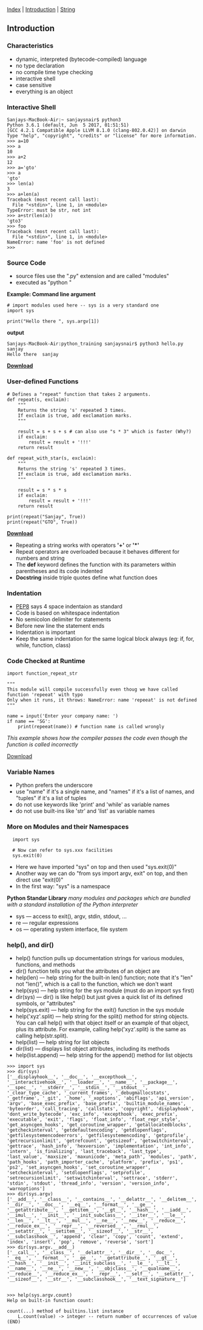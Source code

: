 [Index](/python-training)  |  [Introduction](/python-training/intro) |  [String](/python-training/string) 

## Introduction

### Characteristics
- dynamic, interpreted (bytecode-compiled) language
- no type declaration
- no compile time type checking
- interactive shell
- case sensitive
- everything is an object

### Interactive Shell
```
Sanjays-MacBook-Air:~ sanjaysnair$ python3
Python 3.6.1 (default, Jun  5 2017, 01:51:51) 
[GCC 4.2.1 Compatible Apple LLVM 8.1.0 (clang-802.0.42)] on darwin
Type "help", "copyright", "credits" or "license" for more information.
>>> a=10
>>> a
10
>>> a+2
12
>>> a='gto'
>>> a
'gto'
>>> len(a)
3
>>> a+len(a)
Traceback (most recent call last):
  File "<stdin>", line 1, in <module>
TypeError: must be str, not int
>>> a+str(len(a))
'gto3'
>>> foo
Traceback (most recent call last):
  File "<stdin>", line 1, in <module>
NameError: name 'foo' is not defined
>>>
```

### Source Code
- source files use the ".py" extension and are called "modules"
- executed as "python <filename>"

**Example: Command line argument**
```
# import modules used here -- sys is a very standard one
import sys

print("Hello there ", sys.argv[1])
```

**output**
```
Sanjays-MacBook-Air:python_training sanjaysnair$ python3 hello.py sanjay
Hello there  sanjay
```

**[Download](cmd_argv.py)**

### User-defined Functions
```
# Defines a "repeat" function that takes 2 arguments.
def repeat(s, exclaim):
    """
    Returns the string 's' repeated 3 times.
    If exclaim is true, add exclamation marks.
    """

    result = s + s + s # can also use "s * 3" which is faster (Why?)
    if exclaim:
        result = result + '!!!'
    return result

def repeat_with_star(s, exclaim):
    """
    Returns the string 's' repeated 3 times.
    If exclaim is true, add exclamation marks.
    """

    result = s * s * s 
    if exclaim:
        result = result + '!!!'
    return result

print(repeat("Sanjay", True))
print(repeat("GTO", True))
```

**[Download](function_repeat_str.py)**

- Repeating a string works with operators **'+'** or **'*'**
- Repeat operators are overloaded because it behaves different for numbers and string
- The **def** keyword defines the function with its parameters within parentheses and its code indented
- **Docstring** inside triple quotes define what function does


### Indentation
- [PEP8](https://www.python.org/dev/peps/pep-0008/#indentation) says 4 space indentaion as standard
- Code is based on whitespace indentation
- No semicolon delimiter for statements
- Before new line the statement ends
- Indentation is important
- Keep the same indentation for the same logical block always (eg: if, for, while, function, class)


### Code Checked at Runtime
```
import function_repeat_str

"""
This module will compile successfully even thoug we have called function 'repeeat' with typo
Only when it runs, it throws: NameError: name 'repeeat' is not defined
"""

name = input('Enter your company name: ')
if name == 'SG':
    print(repeeat(name)) # function name is called wrongly
```
_This example shows how the compiler passes the code even though the function is called incorrectly_

[Download](compile_success.py)


### Variable Names
- Python prefers the underscore
- use "name" if it's a single name, and "names" if it's a list of names, and "tuples" if it's a list of tuples
- do not use keywords like 'print' and 'while' as variable names
- do not use built-ins like 'str' and 'list' as variable names

### More on Modules and their Namespaces
```
  import sys

  # Now can refer to sys.xxx facilities
  sys.exit(0)
```

- Here we have imported "sys" on top and then used "sys.exit(0)"
- Another way we can do "from sys import argv, exit" on top, and then direct use "exit(0)"
- In the first way: "sys" is a namespace

**Python Standar Library**
_many modules and packages which are bundled with a standard installation of the Python interpreter_

- sys — access to exit(), argv, stdin, stdout, ...
- re — regular expressions
- os — operating system interface, file system

### help(), and dir()
- help() function pulls up documentation strings for various modules, functions, and methods
- dir() function tells you what the attributes of an object are
- help(len) — help string for the built-in len() function; note that it's "len" not "len()", which is a call to the function, which we don't want
- help(sys) — help string for the sys module (must do an import sys first)
- dir(sys) — dir() is like help() but just gives a quick list of its defined symbols, or "attributes"
- help(sys.exit) — help string for the exit() function in the sys module
- help('xyz'.split) — help string for the split() method for string objects. You can call help() with that object itself or an example of that object, plus its attribute. For example, calling help('xyz'.split) is the same as calling help(str.split).
- help(list) — help string for list objects
- dir(list) — displays list object attributes, including its methods
- help(list.append) — help string for the append() method for list objects

```
>>> import sys
>>> dir(sys)
['__displayhook__', '__doc__', '__excepthook__', '__interactivehook__', '__loader__', '__name__', '__package__', '__spec__', '__stderr__', '__stdin__', '__stdout__', '_clear_type_cache', '_current_frames', '_debugmallocstats', '_getframe', '_git', '_home', '_xoptions', 'abiflags', 'api_version', 'argv', 'base_exec_prefix', 'base_prefix', 'builtin_module_names', 'byteorder', 'call_tracing', 'callstats', 'copyright', 'displayhook', 'dont_write_bytecode', 'exc_info', 'excepthook', 'exec_prefix', 'executable', 'exit', 'flags', 'float_info', 'float_repr_style', 'get_asyncgen_hooks', 'get_coroutine_wrapper', 'getallocatedblocks', 'getcheckinterval', 'getdefaultencoding', 'getdlopenflags', 'getfilesystemencodeerrors', 'getfilesystemencoding', 'getprofile', 'getrecursionlimit', 'getrefcount', 'getsizeof', 'getswitchinterval', 'gettrace', 'hash_info', 'hexversion', 'implementation', 'int_info', 'intern', 'is_finalizing', 'last_traceback', 'last_type', 'last_value', 'maxsize', 'maxunicode', 'meta_path', 'modules', 'path', 'path_hooks', 'path_importer_cache', 'platform', 'prefix', 'ps1', 'ps2', 'set_asyncgen_hooks', 'set_coroutine_wrapper', 'setcheckinterval', 'setdlopenflags', 'setprofile', 'setrecursionlimit', 'setswitchinterval', 'settrace', 'stderr', 'stdin', 'stdout', 'thread_info', 'version', 'version_info', 'warnoptions']
>>> dir(sys.argv)
['__add__', '__class__', '__contains__', '__delattr__', '__delitem__', '__dir__', '__doc__', '__eq__', '__format__', '__ge__', '__getattribute__', '__getitem__', '__gt__', '__hash__', '__iadd__', '__imul__', '__init__', '__init_subclass__', '__iter__', '__le__', '__len__', '__lt__', '__mul__', '__ne__', '__new__', '__reduce__', '__reduce_ex__', '__repr__', '__reversed__', '__rmul__', '__setattr__', '__setitem__', '__sizeof__', '__str__', '__subclasshook__', 'append', 'clear', 'copy', 'count', 'extend', 'index', 'insert', 'pop', 'remove', 'reverse', 'sort']
>>> dir(sys.argv.__add__)
['__call__', '__class__', '__delattr__', '__dir__', '__doc__', '__eq__', '__format__', '__ge__', '__getattribute__', '__gt__', '__hash__', '__init__', '__init_subclass__', '__le__', '__lt__', '__name__', '__ne__', '__new__', '__objclass__', '__qualname__', '__reduce__', '__reduce_ex__', '__repr__', '__self__', '__setattr__', '__sizeof__', '__str__', '__subclasshook__', '__text_signature__']


>>> help(sys.argv.count)
Help on built-in function count:

count(...) method of builtins.list instance
    L.count(value) -> integer -- return number of occurrences of value
(END)
```


